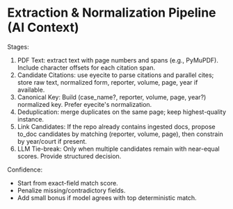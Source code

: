 # Extraction & Normalization Pipeline (AI Context)

Stages:
1) PDF Text: extract text with page numbers and spans (e.g., PyMuPDF). Include character offsets for each citation span.
2) Candidate Citations: use eyecite to parse citations and parallel cites; store raw text, normalized form, reporter, volume, page, year if available.
3) Canonical Key: Build (case_name?, reporter, volume, page, year?) normalized key. Prefer eyecite's normalization.
4) Deduplication: merge duplicates on the same page; keep highest-quality instance.
5) Link Candidates: If the repo already contains ingested docs, propose to_doc candidates by matching (reporter, volume, page), then constrain by year/court if present.
6) LLM Tie-break: Only when multiple candidates remain with near-equal scores. Provide structured decision.

Confidence:
- Start from exact-field match score.
- Penalize missing/contradictory fields.
- Add small bonus if model agrees with top deterministic match.
